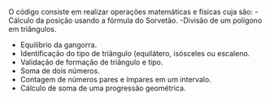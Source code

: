 O código consiste em realizar operações matemáticas e físicas cuja são: 
-Cálculo da posição usando a fórmula do Sorvetão.
-Divisão de um polígono em triângulos.
- Equilíbrio da gangorra.
- Identificação do tipo de triângulo (equilátero, isósceles ou escaleno.
- Validação de formação de triângulo e tipo.
- Soma de dois números.
- Contagem de números pares e ímpares em um intervalo.
 - Cálculo de soma de uma progressão geométrica.
